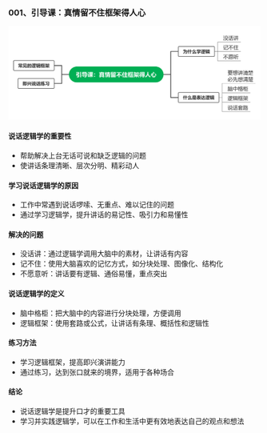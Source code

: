 ### 001、引导课：真情留不住框架得人心
![](assets/001、引导课：真情留不住框架得人心.png)

#### 说话逻辑学的重要性
- 帮助解决上台无话可说和缺乏逻辑的问题
- 使讲话条理清晰、层次分明、精彩动人

#### 学习说话逻辑学的原因
- 工作中常遇到说话啰嗦、无重点、难以记住的问题
- 通过学习逻辑学，提升讲话的易记性、吸引力和易懂性

#### 解决的问题
- 没话讲：通过逻辑学调用大脑中的素材，让讲话有内容
- 记不住：使用大脑喜欢的记忆方式，如分块处理、图像化、结构化
- 不愿意听：讲话要有逻辑、通俗易懂，重点突出

#### 说话逻辑学的定义
- 脑中格柜：把大脑中的内容进行分块处理，方便调用
- 逻辑框架：使用套路或公式，让讲话有条理、概括性和逻辑性

#### 练习方法
- 学习逻辑框架，提高即兴演讲能力
- 通过练习，达到张口就来的境界，适用于各种场合

#### 结论
- 说话逻辑学是提升口才的重要工具
- 学习并实践逻辑学，可以在工作和生活中更有效地表达自己的观点和想法

